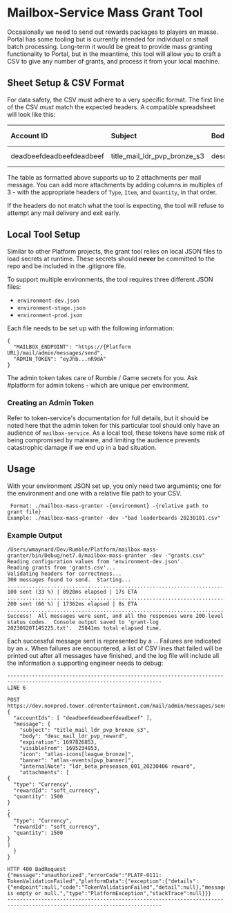 # Mailbox-Service Mass Grant Tool

Occasionally we need to send out rewards packages to players en masse.  Portal has some tooling but is currently intended for individual or small batch processing.  Long-term it would be great to provide mass granting functionality to Portal, but in the meantime, this tool will allow you to craft a CSV to give any number of grants, and process it from your local machine.

## Sheet Setup & CSV Format

For data safety, the CSV must adhere to a very specific format.  The first line of the CSV _must_ match the expected headers.  A compatible spreadsheet will look like this:

| Account ID               | Subject                      | Body                     | Banner                   | Icon                       | Note                                   | Expiration | Visible From | Type     | Item          | Quantity | Type     | Item          | Quantity | Type | Item | Quantity |
|:-------------------------|:-----------------------------|:-------------------------|:-------------------------|:---------------------------|:---------------------------------------|:-----------|:-------------|:---------|:--------------|:---------|:---------|:--------------|:---------|:-----|:-----|:---------|
| deadbeefdeadbeefdeadbeef | title_mail_ldr_pvp_bronze_s3 | desc_mail_ldr_pvp_reward | atlas-events[pvp_banner] | atlas-icons[league_bronze] | ldr_beta_preseason_001_20230406 reward |            |              | Currency | soft_currency | 1600     | Currency | soft_currency | 1600     |      |      |

The table as formatted above supports up to 2 attachments per mail message.  You can add more attachments by adding columns in multiples of 3 - with the appropriate headers of `Type`, `Item`, and `Quantity`, in that order.

If the headers do not match what the tool is expecting, the tool will refuse to attempt any mail delivery and exit early.

## Local Tool Setup

Similar to other Platform projects, the grant tool relies on local JSON files to load secrets at runtime.  These secrets should **never** be committed to the repo and be included in the .gitignore file.

To support multiple environments, the tool requires three different JSON files:

* `environment-dev.json`
* `environment-stage.json`
* `environment-prod.json`

Each file needs to be set up with the following information:

```
{
  "MAILBOX_ENDPOINT": "https://{Platform URL}/mail/admin/messages/send",
  "ADMIN_TOKEN": "eyJhb...nR9dA"
}
```

The admin token takes care of Rumble / Game secrets for you.  Ask #platform for admin tokens - which are unique per environment.

### Creating an Admin Token

Refer to token-service's documentation for full details, but it should be noted here that the admin token for this particular tool should only have an audience of `mailbox-service`.  As a local tool, these tokens have some risk of being compromised by malware, and limiting the audience prevents catastrophic damage if we end up in a bad situation.

## Usage

With your environment JSON set up, you only need two arguments; one for the environment and one with a relative file path to your CSV.

```
 Format: ./mailbox-mass-granter -{environment} -{relative path to grant file}
Example: ./mailbox-mass-granter -dev -"bad leaderboards 20230101.csv" 
```

### Example Output

```
/Users/wmaynard/Dev/Rumble/Platform/mailbox-mass-granter/bin/Debug/net7.0/mailbox-mass-granter -dev -"grants.csv"
Reading configuration values from 'environment-dev.json'.
Reading grants from 'grants.csv'...
Validating headers for correctness...
300 messages found to send.  Starting...
.................................................................................................... 100 sent (33 %) | 8928ms elapsed | 17s ETA
.................................................................................................... 200 sent (66 %) | 17362ms elapsed | 8s ETA
....................................................................................................
Success!  All messages were sent, and all the responses were 200-level status codes.  Console output saved to 'grant-log 20230920T145225.txt'.  25841ms total elapsed time.
```

Each successful message sent is represented by a `.`.  Failures are indicated by an `x`.  When failures are encountered, a list of CSV lines that failed will be printed out after all messages have finished, and the log file will include all the information a supporting engineer needs to debug:

```
------------------------------------------------------------------------------------------------------------------------
LINE 6

POST https://dev.nonprod.tower.cdrentertainment.com/mail/admin/messages/send
{
  "accountIds": [ "deadbeefdeadbeefdeadbeef" ],
  "message": {
    "subject": "title_mail_ldr_pvp_bronze_s3",
    "body": "desc_mail_ldr_pvp_reward",
    "expiration": 1697826853,
    "visibleFrom": 1695234853,
    "icon": "atlas-icons[league_bronze]",
    "banner": "atlas-events[pvp_banner]",
    "internalNote": "ldr_beta_preseason_001_20230406 reward",
    "attachments": [
{
  "type": "Currency",
  "rewardId": "soft_currency",
  "quantity": 1500
}
,
{
  "type": "Currency",
  "rewardId": "soft_currency",
  "quantity": 1500
}
]
  }
}

HTTP 400 BadRequest
{"message":"unauthorized","errorCode":"PLATF-0111: TokenValidationFailed","platformData":{"exception":{"details":{"endpoint":null,"code":"TokenValidationFailed","detail":null},"message":"Token is empty or null.","type":"PlatformException","stackTrace":null}}}
------------------------------------------------------------------------------------------------------------------------
```